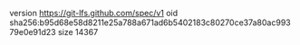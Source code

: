 version https://git-lfs.github.com/spec/v1
oid sha256:b95d68e58d8211e25a788a671ad6b5402183c80270ce37a80ac99379e0e91d23
size 14367
